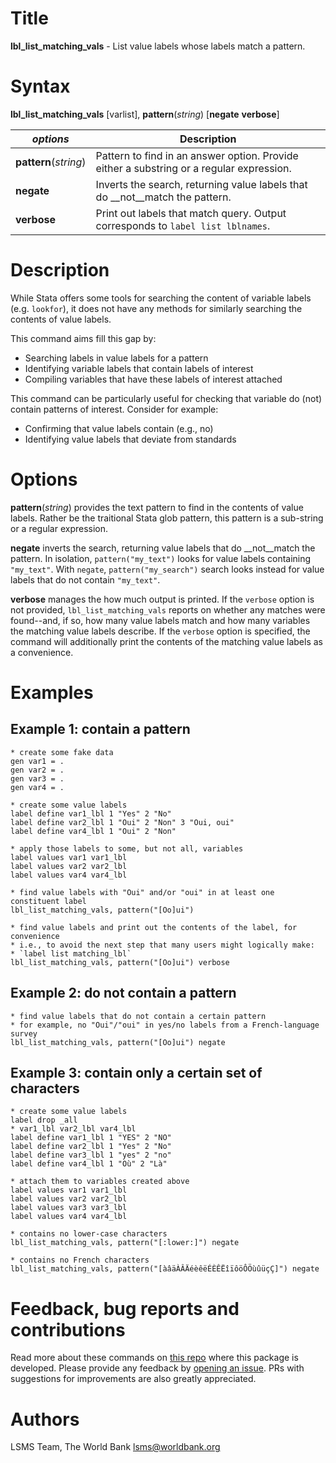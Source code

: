 # Title

__lbl_list_matching_vals__ - List value labels whose labels match a pattern.

# Syntax

__lbl_list_matching_vals__ [varlist], __pattern__(_string_) [__**neg**ate__ __**v**erbose__]

| _options_ | Description |
|-----------|-------------|
| __pattern__(_string_)   | Pattern to find in an answer option. Provide either a substring or a regular expression.  |
| __**neg**ate__   | Inverts the search, returning value labels that do __not__match the pattern.  |
| __**v**erbose__   | Print out labels that match query. Output corresponds to `label list lblnames`.  |

# Description

While Stata offers some tools for searching the content of variable labels (e.g. `lookfor`), it does not have any methods for similarly searching the contents of value labels.

This command aims fill this gap by:

- Searching labels in value labels for a pattern
- Identifying variable labels that contain labels of interest
- Compiling variables that have these labels of interest attached

This command can be particularly useful for checking that variable do (not) contain patterns of interest. Consider for example:

- Confirming that value labels contain (e.g., no)
- Identifying value labels that deviate from standards

# Options

__pattern__(_string_) provides the text pattern to find in the contents of value labels. Rather be the traitional Stata glob pattern, this pattern is a sub-string or a regular expression.

__negate__ inverts the search, returning value labels that do __not__match the pattern. In isolation, `pattern("my_text")` looks for value labels containing `"my_text"`. With `negate`, `pattern("my_search")` search looks instead for value labels that do not contain `"my_text"`.

__verbose__ manages the how much output is printed. If the `verbose` option is not provided, `lbl_list_matching_vals` reports on whether any matches were found--and, if so, how many value labels match and how many variables the matching value labels describe. If the `verbose` option is specified, the command will additionally print the contents of the matching value labels as a convenience.

# Examples

## Example 1: contain a pattern

```
* create some fake data
gen var1 = .
gen var2 = .
gen var3 = .
gen var4 = .

* create some value labels
label define var1_lbl 1 "Yes" 2 "No"
label define var2_lbl 1 "Oui" 2 "Non" 3 "Oui, oui"
label define var4_lbl 1 "Oui" 2 "Non"

* apply those labels to some, but not all, variables
label values var1 var1_lbl
label values var2 var2_lbl
label values var4 var4_lbl

* find value labels with "Oui" and/or "oui" in at least one constituent label
lbl_list_matching_vals, pattern("[Oo]ui")

* find value labels and print out the contents of the label, for convenience
* i.e., to avoid the next step that many users might logically make: 
* `label list matching_lbl` 
lbl_list_matching_vals, pattern("[Oo]ui") verbose
```

## Example 2: do not contain a pattern

```
* find value labels that do not contain a certain pattern
* for example, no "Oui"/"oui" in yes/no labels from a French-language survey 
lbl_list_matching_vals, pattern("[Oo]ui") negate
```

## Example 3: contain only a certain set of characters

```
* create some value labels
label drop _all
* var1_lbl var2_lbl var4_lbl
label define var1_lbl 1 "YES" 2 "NO"
label define var2_lbl 1 "Yes" 2 "No"
label define var3_lbl 1 "yes" 2 "no"
label define var4_lbl 1 "Où" 2 "Là"

* attach them to variables created above
label values var1 var1_lbl
label values var2 var2_lbl
label values var3 var3_lbl
label values var4 var4_lbl

* contains no lower-case characters
lbl_list_matching_vals, pattern("[:lower:]") negate

* contains no French characters
lbl_list_matching_vals, pattern("[àâäÀÂÄéèêëÉÈÊËîïôöÔÖùûüçÇ]") negate

```

# Feedback, bug reports and contributions

Read more about these commands on [this repo](https://github.com/lsms-worldbank/labeller) where this package is developed. Please provide any feedback by [opening an issue](https://github.com/lsms-worldbank/labeller/issues). PRs with suggestions for improvements are also greatly appreciated.

# Authors

LSMS Team, The World Bank lsms@worldbank.org
